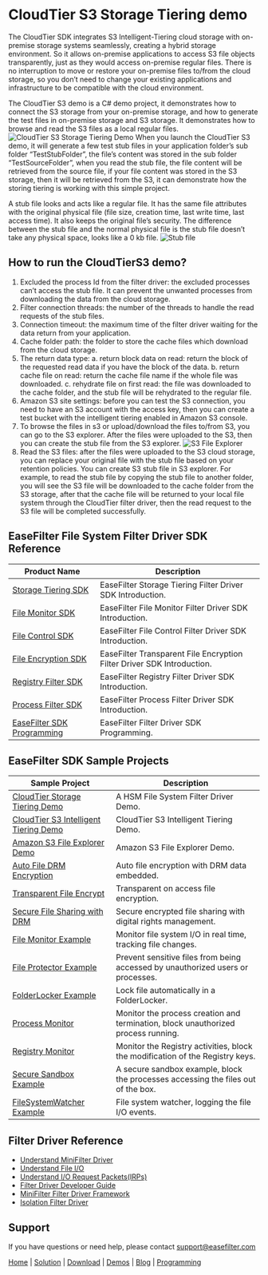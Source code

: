 # CloudTier S3 Storage Tiering demo
The CloudTier SDK integrates S3 Intelligent-Tiering cloud storage with on-premise storage systems seamlessly, creating a hybrid storage environment.  So it allows on-premise applications to access S3 file objects transparently, just as they would access on-premise regular files. There is no interruption to move or restore your on-premise files to/from the cloud storage, so you don’t need to change your existing applications and infrastructure to be compatible with the cloud environment.

The CloudTier S3 demo is a C# demo project, it demonstrates how to connect the S3 storage from your on-premise storage, and how to generate the test files in on-premise storage and S3 storage. It demonstrates how to browse and read the S3 files as a local regular files.
![CloudTier S3 Storage Tiering Demo](https://www.easefilter.com/images/CloudTierS3Demo.PNG)
When you launch the CloudTier S3 demo, it will generate a few test stub files in your application folder’s sub folder “TestStubFolder”, the file’s content was stored in the sub folder “TestSourceFolder”, when you read the stub file, the file content will be retrieved from the source file, if your file content was stored in the S3 storage, then it will be retrieved from the S3, it can demonstrate how the storing tiering is working with this simple project.

A stub file looks and acts like a regular file. It has the same file attributes with the original physical file (file size, creation time, last write time, last access time). It also keeps the original file’s security. The difference between the stub file and the normal physical file is the stub file doesn’t take any physical space, looks like a 0 kb file.
![Stub file](https://www.easefilter.com/images/stub.png)

## How to run the CloudTierS3 demo?

1.	Excluded the process Id from the filter driver: the excluded processes can’t access the stub file. It can prevent the unwanted processes from downloading the data from the cloud storage.        
2.	Filter connection threads: the number of the threads to handle the read requests of the stub files.
3.	Connection timeout: the maximum time of the filter driver waiting for the data return from your application.
4.	Cache folder path: the folder to store the cache files which download from the cloud storage.
5.	The return data type: a. return block data on read: return the block of the requested read data if you have the block of the data. b. return cache file on read: return the cache file name if the whole file was downloaded. c. rehydrate file on first read: the file was downloaded to the cache folder, and the stub file will be rehydrated to the regular file.
6.	Amazon S3 site settings: before you can test the S3 connection, you need to have an S3 account with the access key, then you can create a test bucket with the intelligent tiering enabled in Amazon S3 console. 
7.	To browse the files in s3 or upload/download the files to/from S3, you can go to the S3 explorer. After the files were uploaded to the S3, then you can create the stub file from the S3 explorer.
![S3 File Explorer](https://www.easefilter.com/images/s3explorer.png)
8.	Read the S3 files: after the files were uploaded to the S3 cloud storage, you can replace your original file with the stub file based on your retention policies. You can create S3 stub file in S3 explorer. For example, to read the stub file by copying the stub file to another folder, you will see the S3 file will be downloaded to the cache folder from the S3 storage, after that the cache file will be returned to your local file system through the CloudTier filter driver, then the read request to the S3 file will be completed successfully. 

## EaseFilter File System Filter Driver SDK Reference
| Product Name | Description |
| --- | --- |
| [Storage Tiering SDK](https://www.easefilter.com/cloud/storage-tiering-sdk.htm) | EaseFilter Storage Tiering Filter Driver SDK Introduction. |
| [File Monitor SDK](https://www.easefilter.com/kb/file-monitor-filter-driver-sdk.htm) | EaseFilter File Monitor Filter Driver SDK Introduction. |
| [File Control SDK](https://www.easefilter.com/kb/file-control-file-security-sdk.htm) | EaseFilter File Control Filter Driver SDK Introduction. |
| [File Encryption SDK](https://www.easefilter.com/kb/transparent-file-encryption-filter-driver-sdk.htm) | EaseFilter Transparent File Encryption Filter Driver SDK Introduction. |
| [Registry Filter SDK](https://www.easefilter.com/kb/registry-filter-drive-sdk.htm) | EaseFilter Registry Filter Driver SDK Introduction. |
| [Process Filter SDK](https://www.easefilter.com/kb/process-filter-driver-sdk.htm) | EaseFilter Process Filter Driver SDK Introduction. |
| [EaseFilter SDK Programming](https://www.easefilter.com/kb/programming.htm) | EaseFilter Filter Driver SDK Programming. |

## EaseFilter SDK Sample Projects
| Sample Project | Description |
| --- | --- |
| [CloudTier Storage Tiering Demo](https://www.easefilter.com/cloud/cloudtier-storage-tiering-demo.htm) | A HSM File System Filter Driver Demo. |
| [CloudTier S3 Intelligent Tiering Demo](https://www.easefilter.com/cloud/cloudtier-s3-intelligent-tiering-demo.htm) | CloudTier S3 Intelligent Tiering Demo. |
| [Amazon S3 File Explorer Demo](https://www.easefilter.com/cloud/s3-browser-demo.htm) | Amazon S3 File Explorer Demo. |
| [Auto File DRM Encryption](https://www.easefilter.com/kb/auto-file-drm-encryption-tool.htm) | Auto file encryption with DRM data embedded. |
| [Transparent File Encrypt](https://www.easefilter.com/kb/AutoFileEncryption.htm) | Transparent on access file encryption. |
| [Secure File Sharing with DRM](https://www.easefilter.com/kb/DRM_Secure_File_Sharing.htm) | Secure encrypted file sharing with digital rights management. |
| [File Monitor Example](https://www.easefilter.com/kb/file-monitor-demo.htm) | Monitor file system I/O in real time, tracking file changes. |
| [File Protector Example](https://www.easefilter.com/kb/file-protector-demo.htm) | Prevent sensitive files from being accessed by unauthorized users or processes. |
| [FolderLocker Example](https://www.easefilter.com/kb/FolderLocker.htm) | Lock file automatically in a FolderLocker. |
| [Process Monitor](https://www.easefilter.com/kb/Process-Monitor.htm) | Monitor the process creation and termination, block unauthorized process running. |
| [Registry Monitor](https://www.easefilter.com/kb/RegMon.htm) | Monitor the Registry activities, block the modification of the Registry keys. |
| [Secure Sandbox Example](https://www.easefilter.com/kb/Secure-Sandbox.htm) |A secure sandbox example, block the processes accessing the files out of the box. |
| [FileSystemWatcher Example](https://www.easefilter.com/kb/FileSystemWatcher.htm) | File system watcher, logging the file I/O events. |

## Filter Driver Reference

* [Understand MiniFilter Driver](https://www.easefilter.com/kb/understand-minifilter.htm)
* [Understand File I/O](https://www.easefilter.com/kb/File_IO.htm)
* [Understand I/O Request Packets(IRPs)](https://www.easefilter.com/kb/understand-irps.htm)
* [Filter Driver Developer Guide](https://www.easefilter.com/kb/DeveloperGuide.htm)
* [MiniFilter Filter Driver Framework](https://www.easefilter.com/kb/minifilter-framework.htm)
* [Isolation Filter Driver](https://www.easefilter.com/kb/Isolation_Filter_Driver.htm)

## Support
If you have questions or need help, please contact support@easefilter.com 

[Home](https://www.easefilter.com/) | [Solution](https://www.easefilter.com/solutions.htm) | [Download](https://www.easefilter.com/download.htm) | [Demos](https://www.easefilter.com/online-fileio-test.aspx) | [Blog](https://blog.easefilter.com/) | [Programming](https://www.easefilter.com/kb/programming.htm)


